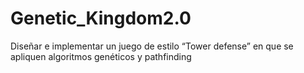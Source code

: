 # Genetic_Kingdom2.0
Diseñar e implementar un juego de estilo “Tower defense” en que se apliquen algoritmos genéticos y pathfinding
